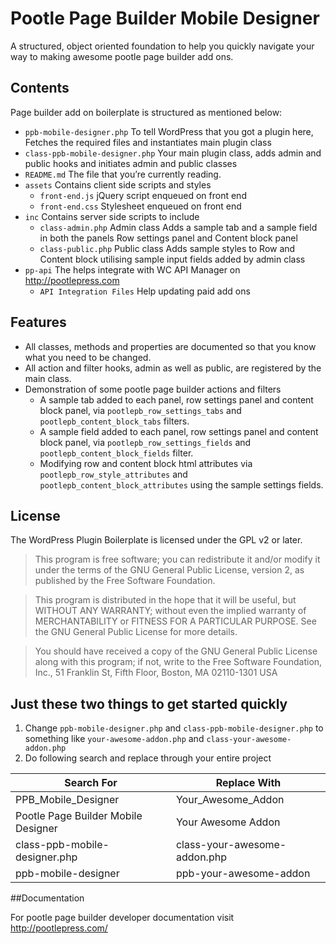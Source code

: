 # Pootle Page Builder Mobile Designer
A structured, object oriented foundation to help you quickly navigate your way to making awesome pootle page builder add ons.

## Contents

Page builder add on boilerplate is structured as mentioned below:

* `ppb-mobile-designer.php` To tell WordPress that you got a plugin here, Fetches the required files and instantiates main plugin class
* `class-ppb-mobile-designer.php` Your main plugin class, adds admin and public hooks and initiates admin and public classes
* `README.md` The file that you’re currently reading.
* `assets` Contains client side scripts and styles
  * `front-end.js` jQuery script enqueued on front end
  * `front-end.css` Stylesheet enqueued on front end
* `inc` Contains server side scripts to include
  * `class-admin.php` Admin class Adds a sample tab and a sample field in both the panels Row settings panel and Content block panel
  * `class-public.php` Public class Adds sample styles to Row and Content block utilising sample input fields added by admin class
* `pp-api` The helps integrate with WC API Manager on http://pootlepress.com
  * `API Integration Files` Help updating paid add ons

## Features

* All classes, methods and properties are documented so that you know what you need to be changed.
* All action and filter hooks, admin as well as public, are registered by the main class.
* Demonstration of some pootle page builder actions and filters
  * A sample tab added to each panel, row settings panel and content block panel, via `pootlepb_row_settings_tabs` and `pootlepb_content_block_tabs` filters.
  * A sample field added to each panel, row settings panel and content block panel, via `pootlepb_row_settings_fields` and `pootlepb_content_block_fields` filter.
  * Modifying row and content block html attributes via `pootlepb_row_style_attributes` and `pootlepb_content_block_attributes` using the sample settings fields.

## License

The WordPress Plugin Boilerplate is licensed under the GPL v2 or later.

> This program is free software; you can redistribute it and/or modify it under the terms of the GNU General Public License, version 2, as published by the Free Software Foundation.

> This program is distributed in the hope that it will be useful, but WITHOUT ANY WARRANTY; without even the implied warranty of MERCHANTABILITY or FITNESS FOR A PARTICULAR PURPOSE. See the GNU General Public License for more details.

> You should have received a copy of the GNU General Public License along with this program; if not, write to the Free Software Foundation, Inc., 51 Franklin St, Fifth Floor, Boston, MA 02110-1301 USA

## Just these two things to get started quickly

1. Change `ppb-mobile-designer.php` and `class-ppb-mobile-designer.php` to something like `your-awesome-addon.php` and `class-your-awesome-addon.php`
2. Do following search and replace through your entire project

Search For | Replace With
-----------|-------------
PPB_Mobile_Designer | Your_Awesome_Addon
Pootle Page Builder Mobile Designer | Your Awesome Addon
class-ppb-mobile-designer.php | class-your-awesome-addon.php
ppb-mobile-designer | ppb-your-awesome-addon

##Documentation

For pootle page builder developer documentation visit http://pootlepress.com/